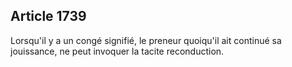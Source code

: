 Article 1739
----
Lorsqu'il y a un congé signifié, le preneur quoiqu'il ait continué sa
jouissance, ne peut invoquer la tacite reconduction.
